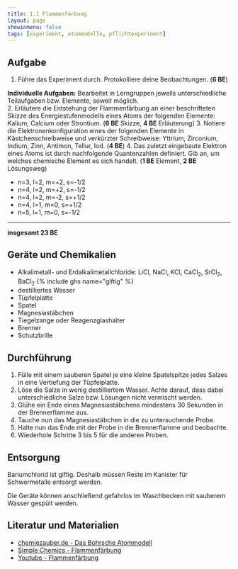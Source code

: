 ```yaml
---
title: 1.1 Flammenfärbung
layout: page
showinmenu: false
tags: [experiment, atommodelle, pflichtexperiment]
---
```


## Aufgabe

1. Führe das Experiment durch. Protokolliere deine Beobachtungen. (**6 BE**)

**Individuelle Aufgaben:** Bearbeitet in Lerngruppen jeweils unterschiedliche Teilaufgaben bzw. Elemente, soweit möglich.  
  2. Erläutere die Entstehung der Flammenfärbung an einer beschrifteten Skizze des Energiestufenmodells eines Atoms der folgenden Elemente: Kalium, Calcium oder Strontium. (**6 BE** Skizze, **4 BE** Erläuterung)
  3. Notiere die Elektronenkonfiguration eines der folgenden Elemente in Kästchenschreibweise und verkürzter Schreibweise: Yttrium, Zirconium, Indium, Zinn, Antimon, Tellur, Iod. (**4 BE**)
  4. Das zuletzt eingebaute Elektron eines Atoms ist durch nachfolgende Quantenzahlen definiert. Gib an, um welches chemische Element es sich handelt. (**1 BE** Element, **2 BE** Lösungsweg)  
   - n=3, l=2, m=+2, s=-1/2
   - n=4, l=2, m=+2, s=-1/2
   - n=4, l=2, m=-2, s=+1/2
   - n=4, l=1, m=0, s=+1/2
   - n=5, l=1, m=0, s=-1/2

---

**insgesamt 23 BE**

## Geräte und Chemikalien

- Alkalimetall- und Erdalkalimetallchloride: LiCl, NaCl, KCl, CaCl<sub>2</sub>, SrCl<sub>2</sub>, BaCl<sub>2</sub> {% include ghs name="giftig" %}
- destilliertes Wasser
- Tüpfelplatte
- Spatel
- Magnesiastäbchen
- Tiegelzange oder Reagenzglashalter
- Brenner
- Schutzbrille

## Durchführung

1. Fülle mit einem sauberen Spatel je eine kleine Spatelspitze jedes Salzes in eine Vertiefung der Tüpfelplatte.
2. Löse die Salze in wenig destilliertem Wasser. Achte darauf, dass dabei unterschiedliche Salze bzw. Lösungen nicht vermischt werden.
3. Glühe ein Ende eines Magnesiastäbchens mindestens 30 Sekunden in der Brennerflamme aus.
4. Tauche nun das Magnesiastäbchen in die zu untersuchende Probe.
5. Halte nun das Ende mit der Probe in die Brennerflamme und beobachte.
6. Wiederhole Schritte 3 bis 5 für die anderen Proben.

## Entsorgung

Bariumchlorid ist giftig. Deshalb müssen Reste im Kanister für Schwermetalle entsorgt werden.

Die Geräte können anschließend gefahrlos im Waschbecken mit sauberem Wasser gespült werden.

## Literatur und Materialien

- [chemiezauber.de - Das Bohrsche Atommodell](https://www.chemiezauber.de/index.php/inhalt/q1/aufbau-der-materie/atommodelle/das-bohrsche-atommodell)
- [Simple Chemics - Flammenfärbung](https://www.youtube.com/watch?v=jfjhs8zVMsc)
- [Youtube - Flammenfärbung](https://www.youtube.com/watch?v=8SJIR484dMo)
